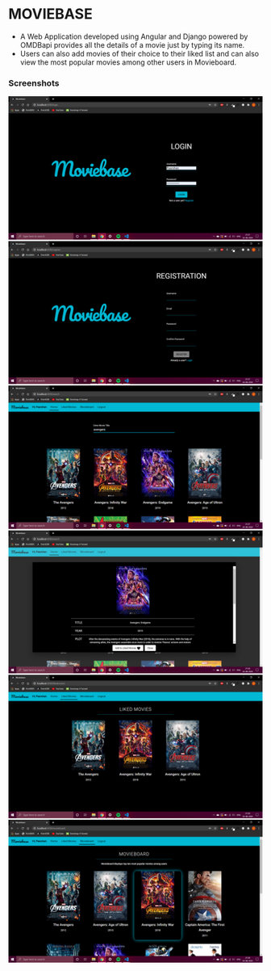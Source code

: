 # MOVIEBASE
- A Web Application developed using Angular and Django powered by OMDBapi provides all the details of a movie just by typing its name.
- Users can also add movies of their choice to their liked list and can also view the most popular movies among other users in Movieboard.

### Screenshots
![alt text](https://github.com/paarshan4800/Moviebase-Django/blob/master/screenshots/1.png?raw=true)
![alt text](https://github.com/paarshan4800/Moviebase-Django/blob/master/screenshots/2.png?raw=true)
![alt text](https://github.com/paarshan4800/Moviebase-Django/blob/master/screenshots/3.png?raw=true)
![alt text](https://github.com/paarshan4800/Moviebase-Django/blob/master/screenshots/4.png?raw=true)
![alt text](https://github.com/paarshan4800/Moviebase-Django/blob/master/screenshots/5.png?raw=true)
![alt text](https://github.com/paarshan4800/Moviebase-Django/blob/master/screenshots/6.png?raw=true)
